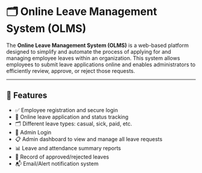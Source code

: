 # 🗂️ Online Leave Management System (OLMS)

The **Online Leave Management System (OLMS)** is a web-based platform designed to simplify and automate the process of applying for and managing employee leaves within an organization. This system allows employees to submit leave applications online and enables administrators to efficiently review, approve, or reject those requests.

---

## 🚀 Features

- ✅ Employee registration and secure login
- 📅 Online leave application and status tracking
- 🗂️ Different leave types: casual, sick, paid, etc.
- 🔐 Admin Login
- 📋 Admin dashboard to view and manage all leave requests
- 📊 Leave and attendance summary reports
- 📂 Record of approved/rejected leaves
- 📬 Email/Alert notification system


